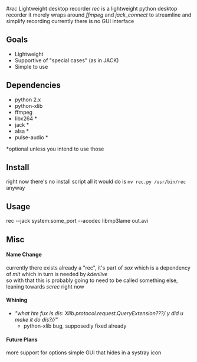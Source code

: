 #_rec_ Lightweight desktop recorder
_rec_ is a lightweight python desktop recorder
it merely wraps around _ffmpeg_ and _jack_connect_ to streamline and simplify recording
currently there is no GUI interface

## Goals
* Lightweight
* Supportive of "special cases" (as in JACK)
* Simple to use

## Dependencies
* python 2.x
* python-xlib
* ffmpeg
* libx264 *
* jack *
* alsa *
* pulse-audio *

*optional unless you intend to use those

## Install
right now there's no install script
all it would do is `mv rec.py /usr/bin/rec` anyway

## Usage
rec --jack system:some_port --acodec libmp3lame out.avi

## Misc
#### Name Change
currently there exists already a "rec", it's part of _sox_ which is a dependency of _mlt_ which in turn is needed by _kdenlive_  
so with that this is probably going to need to be called something else, leaning towards _screc_ right now

#### Whining
* _"what hte fux is dis: Xlib.protocol.request.QueryExtension???/ y did u make it do dis?//"_
    * python-xlib bug, supposedly fixed already

#### Future Plans
more support for options
simple GUI that hides in a systray icon
